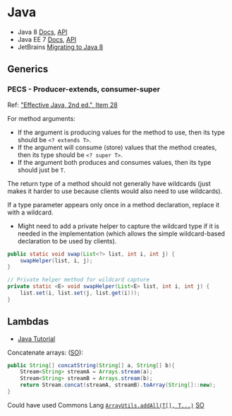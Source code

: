 # Java

* Java 8 [Docs](http://docs.oracle.com/javase/8/docs/), [API](http://docs.oracle.com/javase/8/docs/api/index.html)
* Java EE 7 [Docs](http://docs.oracle.com/javaee/7/), [API](http://docs.oracle.com/javaee/7/api/index.html)
* JetBrains [Migrating to Java 8](https://www.jetbrains.com/idea/help/tutorial-migrating-to-java-8.html)

## Generics

### PECS - Producer-extends, consumer-super

Ref: ["Effective Java, 2nd ed.", Item 28](https://www.safaribooksonline.com/library/view/effective-java/9780137150021/ch05.html#ch05lev1sec6)

For method arguments:
* If the argument is producing values for the method to use, then its type should be `<? extends T>`.
* If the argument will consume (store) values that the method creates, then its type should be `<? super T>`.
* If the argument both produces and consumes values, then its type should just be `T`.

The return type of a method should not generally have wildcards
(just makes it harder to use because clients would also need to use wildcards).

If a type parameter appears only once in a method declaration, replace it with a wildcard.

* Might need to add a private helper to capture the wildcard type if it is needed in the implementation
(which allows the simple wildcard-based declaration to be used by clients).

```java
public static void swap(List<?> list, int i, int j) {
    swapHelper(list, i, j);
}

// Private helper method for wildcard capture
private static <E> void swapHelper(List<E> list, int i, int j) {
    list.set(i, list.set(j, list.get(i)));
}
```

## Lambdas

* [Java Tutorial](http://docs.oracle.com/javase/tutorial/java/javaOO/lambdaexpressions.html)

Concatenate arrays: ([SO](http://stackoverflow.com/a/35315750/125246)):

```java
public String[] concatString(String[] a, String[] b){ 
    Stream<String> streamA = Arrays.stream(a);
    Stream<String> streamB = Arrays.stream(b);
    return Stream.concat(streamA, streamB).toArray(String[]::new); 
}
```

Could have used Commons Lang [`ArrayUtils.addAll(T[], T...)`](http://commons.apache.org/proper/commons-lang/javadocs/api-3.1/org/apache/commons/lang3/ArrayUtils.html#addAll%28T%5B%5D,%20T...%29) [SO](http://stackoverflow.com/a/80559/125246)
